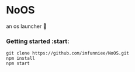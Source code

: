 # NoOS
an os launcher :rocket:

### Getting started :start:
```
git clone https://github.com/imfunniee/NoOS.git
npm install
npm start
```
